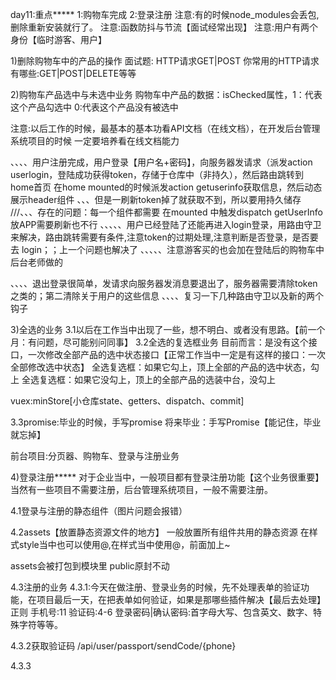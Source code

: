 day11:重点*****
1:购物车完成
2:登录注册
注意:有的时候node_modules会丢包,删除重新安装就行了。
注意:函数防抖与节流【面试经常出现】
注意:用户有两个身份【临时游客、用户】





1)删除购物车中的产品的操作
面试题:
HTTP请求GET|POST
你常用的HTTP请求有哪些:GET|POST|DELETE等等






2)购物车产品选中与未选中业务
购物车中产品的数据：isChecked属性，1：代表这个产品勾选中   0:代表这个产品没有被选中

注意:以后工作的时候，最基本的基本功看API文档（在线文档），在开发后台管理系统项目的时候
一定要培养看在线文档能力



、、、、用户注册完成，用户登录【用户名+密码】，向服务器发请求（派发action userlogin，登陆成功获得token，存储于仓库中（非持久），然后路由跳转到home首页
在home mounted的时候派发action getuserinfo获取信息，然后动态展示header组件
、、、但是一刷新token掉了就获取不到，所以要用持久储存
///、、、存在的问题：每一个组件都需要 在mounted 中触发dispatch getUserInfo 放APP需要刷新也不行
、、、、、用户已经登陆了还能再进入login登录，用路由守卫来解决，路由跳转需要有条件,注意token的过期处理,注意判断是否登录，是否要去 login；；上一个问题也解决了
、、、、、注意游客买的也会加在登陆后的购物车中 后台老师做的

、、、、退出登录很简单，发请求向服务器发消息要退出了，服务器需要清除token之类的；第二清除关于用户的这些信息
、、、、复习一下几种路由守卫以及新的两个钩子

3)全选的业务
3.1以后在工作当中出现了一些，想不明白、或者没有思路。【前一个月：有问题，尽可能别问同事】
3.2全选的复选框业务
目前而言：是没有这个接口，一次修改全部产品的选中状态接口【正常工作当中一定是有这样的接口：一次全部修改选中状态】
全选复选框：如果它勾上，顶上全部的产品的选中状态，勾上
全选复选框：如果它没勾上，顶上的全部产品的选装中台，没勾上


vuex:minStore[小仓库state、getters、dispatch、commit]


3.3promise:毕业的时候，手写promise
将来毕业：手写Promise【能记住，毕业就忘掉】









前台项目:分页器、购物车、登录与注册业务

4)登录注册*****
对于企业当中，一般项目都有登录注册功能【这个业务很重要】
当然有一些项目不需要注册，后台管理系统项目，一般不需要注册。

4.1登录与注册的静态组件（图片问题会报错）

4.2assets【放置静态资源文件的地方】
一般放置所有组件共用的静态资源
在样式style当中也可以使用@,在样式当中使用@，前面加上~

assets会被打包到模块里 public原封不动

4.3注册的业务
4.3.1:今天在做注册、登录业务的时候，先不处理表单的验证功能，在项目最后一天，在把表单如何验证，如果是那哪些插件解决【最后去处理】
正则
手机号:11
验证码:4-6
登录密码|确认密码:首字母大写、包含英文、数字、特殊字符等等。

4.3.2获取验证码
/api/user/passport/sendCode/{phone} 

4.3.3